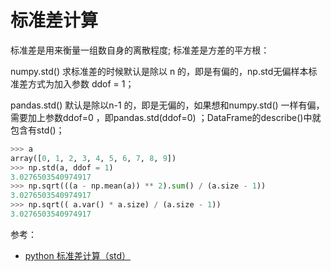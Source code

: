 # 标准差计算

标准差是用来衡量一组数自身的离散程度; 标准差是方差的平方根：

numpy.std() 求标准差的时候默认是除以 n 的，即是有偏的，np.std无偏样本标准差方式为加入参数 ddof = 1；

pandas.std() 默认是除以n-1 的，即是无偏的，如果想和numpy.std() 一样有偏，需要加上参数ddof=0 ，即pandas.std(ddof=0) ；DataFrame的describe()中就包含有std()；

```python
>>> a
array([0, 1, 2, 3, 4, 5, 6, 7, 8, 9])
>>> np.std(a, ddof = 1)
3.0276503540974917
>>> np.sqrt(((a - np.mean(a)) ** 2).sum() / (a.size - 1))
3.0276503540974917
>>> np.sqrt(( a.var() * a.size) / (a.size - 1))
3.0276503540974917
```



参考：

- <a href="https://blog.csdn.net/Gooooa/article/details/78923469" target="_blank">python 标准差计算（std）</a> 